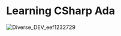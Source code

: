# Learning CSharp Ada

![Diverse_DEV_eef1232729](https://github.com/EduardoOPR/Learning-CSharp-Ada/assets/67355426/79579417-1617-49b6-9d4a-590261ea31e7)
